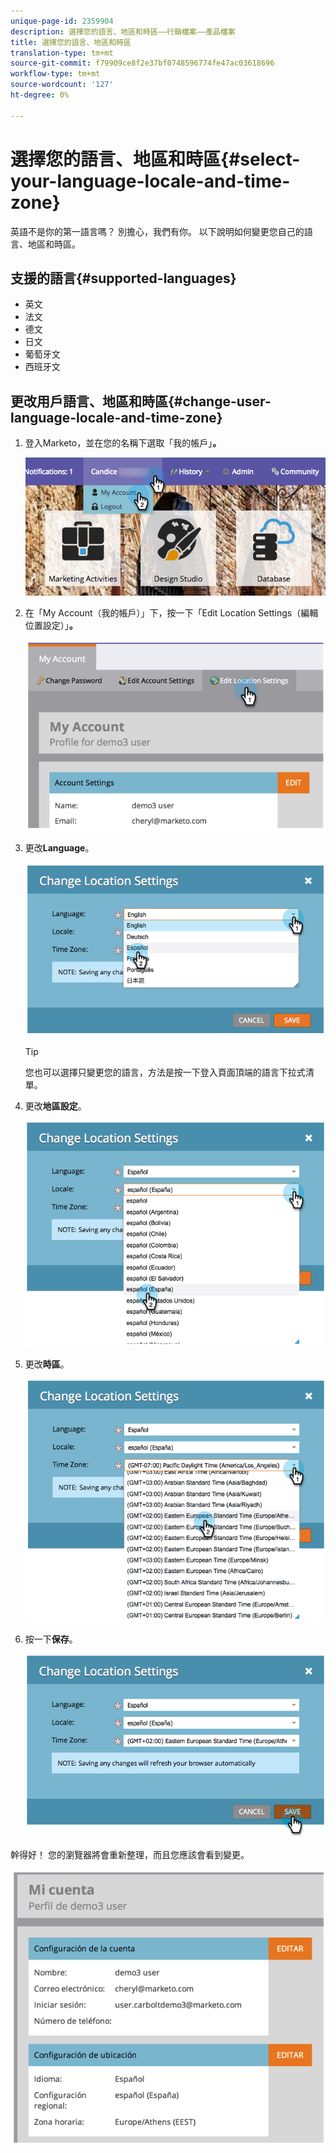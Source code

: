 ```yaml
---
unique-page-id: 2359904
description: 選擇您的語言、地區和時區——行銷檔案——產品檔案
title: 選擇您的語言、地區和時區
translation-type: tm+mt
source-git-commit: f79909ce8f2e37bf0748596774fe47ac03618696
workflow-type: tm+mt
source-wordcount: '127'
ht-degree: 0%

---
```



# 選擇您的語言、地區和時區{#select-your-language-locale-and-time-zone}

英語不是你的第一語言嗎？ 別擔心，我們有你。 以下說明如何變更您自己的語言、地區和時區。

## 支援的語言{#supported-languages}

* 英文
* 法文
* 德文
* 日文
* 葡萄牙文
* 西班牙文

## 更改用戶語言、地區和時區{#change-user-language-locale-and-time-zone}

1. 登入Marketo，並在您的名稱下選取「我的帳戶」**。**

   ![](assets/myaccount.png)

1. 在「My Account（我的帳戶）」下，按一下「Edit Location Settings（編輯位置設定）」**。**

   ![](assets/image2014-9-9-11-3a9-3a47.png)

1. 更改&#x200B;**Language**。

   ![](assets/image2014-9-9-11-3a10-3a4.png)

   >[!TIP]
   >
   >您也可以選擇只變更您的語言，方法是按一下登入頁面頂端的語言下拉式清單。

1. 更改&#x200B;**地區設定**。

   ![](assets/image2014-9-9-11-3a10-3a29.png)

1. 更改&#x200B;**時區**。

   ![](assets/image2014-9-9-11-3a10-3a56.png)

1. 按一下&#x200B;**保存**。

   ![](assets/image2014-9-9-11-3a11-3a18.png)

幹得好！ 您的瀏覽器將會重新整理，而且您應該會看到變更。

![](assets/image2014-9-9-11-3a12-3a2.png)
